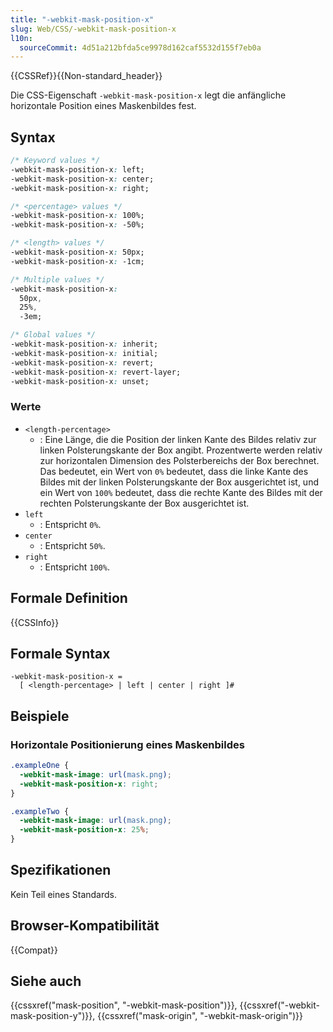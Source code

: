 ```yaml
---
title: "-webkit-mask-position-x"
slug: Web/CSS/-webkit-mask-position-x
l10n:
  sourceCommit: 4d51a212bfda5ce9978d162caf5532d155f7eb0a
---
```


{{CSSRef}}{{Non-standard_header}}

Die CSS-Eigenschaft `-webkit-mask-position-x` legt die anfängliche horizontale Position eines Maskenbildes fest.

## Syntax

```css
/* Keyword values */
-webkit-mask-position-x: left;
-webkit-mask-position-x: center;
-webkit-mask-position-x: right;

/* <percentage> values */
-webkit-mask-position-x: 100%;
-webkit-mask-position-x: -50%;

/* <length> values */
-webkit-mask-position-x: 50px;
-webkit-mask-position-x: -1cm;

/* Multiple values */
-webkit-mask-position-x:
  50px,
  25%,
  -3em;

/* Global values */
-webkit-mask-position-x: inherit;
-webkit-mask-position-x: initial;
-webkit-mask-position-x: revert;
-webkit-mask-position-x: revert-layer;
-webkit-mask-position-x: unset;
```

### Werte

- `<length-percentage>`
  - : Eine Länge, die die Position der linken Kante des Bildes relativ zur linken Polsterungskante der Box angibt. Prozentwerte werden relativ zur horizontalen Dimension des Polsterbereichs der Box berechnet. Das bedeutet, ein Wert von `0%` bedeutet, dass die linke Kante des Bildes mit der linken Polsterungskante der Box ausgerichtet ist, und ein Wert von `100%` bedeutet, dass die rechte Kante des Bildes mit der rechten Polsterungskante der Box ausgerichtet ist.
- `left`
  - : Entspricht `0%`.
- `center`
  - : Entspricht `50%`.
- `right`
  - : Entspricht `100%`.

## Formale Definition

{{CSSInfo}}

## Formale Syntax

```plain
-webkit-mask-position-x =
  [ <length-percentage> | left | center | right ]#
```

## Beispiele

### Horizontale Positionierung eines Maskenbildes

```css
.exampleOne {
  -webkit-mask-image: url(mask.png);
  -webkit-mask-position-x: right;
}

.exampleTwo {
  -webkit-mask-image: url(mask.png);
  -webkit-mask-position-x: 25%;
}
```

## Spezifikationen

Kein Teil eines Standards.

## Browser-Kompatibilität

{{Compat}}

## Siehe auch

{{cssxref("mask-position", "-webkit-mask-position")}}, {{cssxref("-webkit-mask-position-y")}}, {{cssxref("mask-origin", "-webkit-mask-origin")}}
